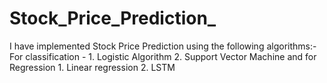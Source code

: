 # Stock_Price_Prediction_
I have implemented Stock Price Prediction using the following algorithms:- For classification - 1. Logistic Algorithm 2. Support Vector Machine and for Regression 1. Linear regression 2. LSTM  
